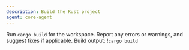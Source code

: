 ```yaml
---
description: Build the Rust project
agent: core-agent
---
```

Run `cargo build` for the workspace. Report any errors or warnings, and suggest fixes if applicable.
Build output: !`cargo build`